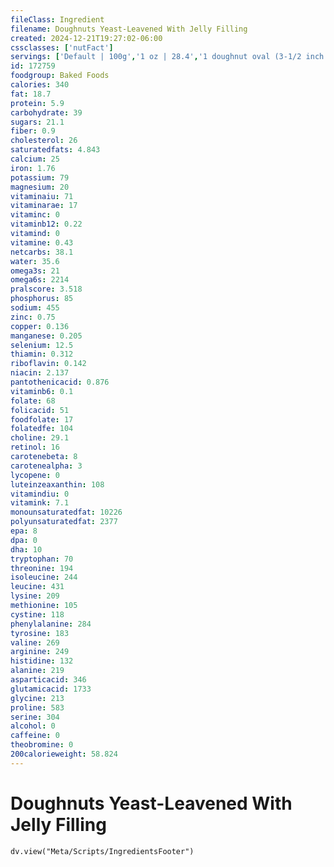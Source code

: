 ```yaml
---
fileClass: Ingredient
filename: Doughnuts Yeast-Leavened With Jelly Filling
created: 2024-12-21T19:27:02-06:00
cssclasses: ['nutFact']
servings: ['Default | 100g','1 oz | 28.4','1 doughnut oval (3-1/2 inch x 2-1/2 inch) | 85']
id: 172759
foodgroup: Baked Foods
calories: 340
fat: 18.7
protein: 5.9
carbohydrate: 39
sugars: 21.1
fiber: 0.9
cholesterol: 26
saturatedfats: 4.843
calcium: 25
iron: 1.76
potassium: 79
magnesium: 20
vitaminaiu: 71
vitaminarae: 17
vitaminc: 0
vitaminb12: 0.22
vitamind: 0
vitamine: 0.43
netcarbs: 38.1
water: 35.6
omega3s: 21
omega6s: 2214
pralscore: 3.518
phosphorus: 85
sodium: 455
zinc: 0.75
copper: 0.136
manganese: 0.205
selenium: 12.5
thiamin: 0.312
riboflavin: 0.142
niacin: 2.137
pantothenicacid: 0.876
vitaminb6: 0.1
folate: 68
folicacid: 51
foodfolate: 17
folatedfe: 104
choline: 29.1
retinol: 16
carotenebeta: 8
carotenealpha: 3
lycopene: 0
luteinzeaxanthin: 108
vitamindiu: 0
vitamink: 7.1
monounsaturatedfat: 10226
polyunsaturatedfat: 2377
epa: 8
dpa: 0
dha: 10
tryptophan: 70
threonine: 194
isoleucine: 244
leucine: 431
lysine: 209
methionine: 105
cystine: 118
phenylalanine: 284
tyrosine: 183
valine: 269
arginine: 249
histidine: 132
alanine: 219
asparticacid: 346
glutamicacid: 1733
glycine: 213
proline: 583
serine: 304
alcohol: 0
caffeine: 0
theobromine: 0
200calorieweight: 58.824
---
```


# Doughnuts Yeast-Leavened With Jelly Filling

```dataviewjs
dv.view("Meta/Scripts/IngredientsFooter")
```